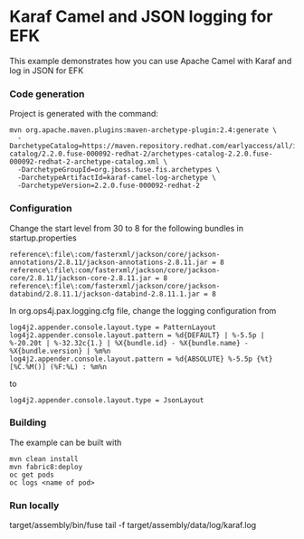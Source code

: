 # Karaf Camel and JSON logging for EFK

This example demonstrates how you can use Apache Camel with Karaf and log in JSON for EFK

### Code generation
Project is generated with the command:

    mvn org.apache.maven.plugins:maven-archetype-plugin:2.4:generate \
      -DarchetypeCatalog=https://maven.repository.redhat.com/earlyaccess/all/io/fabric8/archetypes/archetypes-catalog/2.2.0.fuse-000092-redhat-2/archetypes-catalog-2.2.0.fuse-000092-redhat-2-archetype-catalog.xml \
      -DarchetypeGroupId=org.jboss.fuse.fis.archetypes \
      -DarchetypeArtifactId=karaf-camel-log-archetype \
      -DarchetypeVersion=2.2.0.fuse-000092-redhat-2


### Configuration
Change the start level from 30 to 8 for the following bundles in startup.properties 

    reference\:file\:com/fasterxml/jackson/core/jackson-annotations/2.8.11/jackson-annotations-2.8.11.jar = 8
    reference\:file\:com/fasterxml/jackson/core/jackson-core/2.8.11/jackson-core-2.8.11.jar = 8
    reference\:file\:com/fasterxml/jackson/core/jackson-databind/2.8.11.1/jackson-databind-2.8.11.1.jar = 8

In org.ops4j.pax.logging.cfg file, change the logging configuration from 

    log4j2.appender.console.layout.type = PatternLayout
    log4j2.appender.console.layout.pattern = %d{DEFAULT} | %-5.5p | %-20.20t | %-32.32c{1.} | %X{bundle.id} - %X{bundle.name} - %X{bundle.version} | %m%n
    log4j2.appender.console.layout.pattern = %d{ABSOLUTE} %-5.5p {%t} [%C.%M()] (%F:%L) : %m%n

to

    log4j2.appender.console.layout.type = JsonLayout

### Building
The example can be built with

    mvn clean install    
    mvn fabric8:deploy
    oc get pods
    oc logs <name of pod>

### Run locally
target/assembly/bin/fuse
tail -f target/assembly/data/log/karaf.log

 
